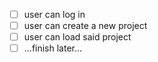 - [ ] user can log in
- [ ] user can create a new project
- [ ] user can load said project
- [ ] ...finish later...